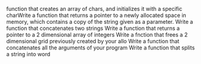 function that creates an array of chars, and initializes it with a specific charWrite a function that returns a pointer to a newly allocated space in memory, which contains a copy of the string given as a parameter.
Write a function that concatenates two strings
Write a function that returns a pointer to a 2 dimensional array of integers
Write a fnction that frees a 2 dimensional grid previously created by your allo
Write a function that concatenates all the arguments of your program
Write a function that splits a string into word
